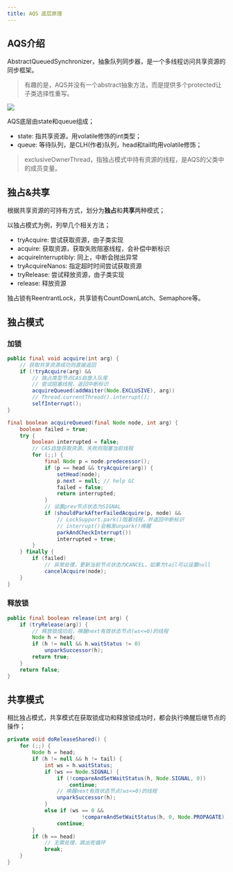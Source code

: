 ```yaml
---
title: AQS 底层原理
---
```


## AQS介绍

AbstractQueuedSynchronizer，抽象队列同步器，是一个多线程访问共享资源的同步框架。

> 有趣的是，AQS并没有一个abstract抽象方法，而是提供多个protected让子类选择性重写。

![](/images/69218b78c83701cb2b49650f1a455b34.png)

AQS底层由state和queue组成；

- state: 指共享资源，用volatile修饰的int类型；
- queue: 等待队列，是CLH(作者)队列，head和tail均用volatile修饰；

> exclusiveOwnerThread，指独占模式中持有资源的线程，是AQS的父类中的成员变量。

## 独占&共享

根据共享资源的可持有方式，划分为**独占**和**共享**两种模式；

以独占模式为例，列举几个相关方法；

- tryAcquire: 尝试获取资源，由子类实现
- acquire: 获取资源，获取失败阻塞线程，会补偿中断标识
- acquireInterruptibly: 同上，中断会抛出异常
- tryAcquireNanos: 指定超时时间尝试获取资源
- tryRelease: 尝试释放资源，由子类实现
- release: 释放资源

独占锁有ReentrantLock，共享锁有CountDownLatch、Semaphore等。

## 独占模式

### 加锁

```java
public final void acquire(int arg) {
    // 获取共享资源成功则直接返回
    if (!tryAcquire(arg) &&
        // 独占类型节点CAS自旋入队尾
        // 尝试阻塞线程，返回中断标识
        acquireQueued(addWaiter(Node.EXCLUSIVE), arg))
        // Thread.currentThread().interrupt();
        selfInterrupt();
}

final boolean acquireQueued(final Node node, int arg) {
    boolean failed = true;
    try {
        boolean interrupted = false;
        // CAS自旋获取资源，失败则阻塞当前线程
        for (;;) {
            final Node p = node.predecessor();
            if (p == head && tryAcquire(arg)) {
                setHead(node);
                p.next = null; // help GC
                failed = false;
                return interrupted;
            }
            // 设置prev节点状态为SIGNAL
            if (shouldParkAfterFailedAcquire(p, node) &&
                // LockSupport.park()阻塞线程，并返回中断标识
                // interrupt()会触发unpark()唤醒
                parkAndCheckInterrupt())
                interrupted = true;
        }
    } finally {
        if (failed)
            // 异常处理，更新当前节点状态为CANCEL，如果为tail可以设置null
            cancelAcquire(node);
    }
}
```

### 释放锁

```java
public final boolean release(int arg) {
    if (tryRelease(arg)) {
        // 释放锁成功后，唤醒next有效状态节点(ws<=0)的线程
        Node h = head;
        if (h != null && h.waitStatus != 0)
            unparkSuccessor(h);
        return true;
    }
    return false;
}
```

## 共享模式

相比独占模式，共享模式在获取锁成功和释放锁成功时，都会执行唤醒后继节点的操作；

```java
private void doReleaseShared() {
    for (;;) {
        Node h = head;
        if (h != null && h != tail) {
            int ws = h.waitStatus;
            if (ws == Node.SIGNAL) {
                if (!compareAndSetWaitStatus(h, Node.SIGNAL, 0))
                    continue;
                // 唤醒next有效状态节点(ws<=0)的线程
                unparkSuccessor(h);
            }
            else if (ws == 0 &&
                        !compareAndSetWaitStatus(h, 0, Node.PROPAGATE))
                continue;
        }
        if (h == head)
            // 无需处理，跳出死循环
            break;
    }
}
```